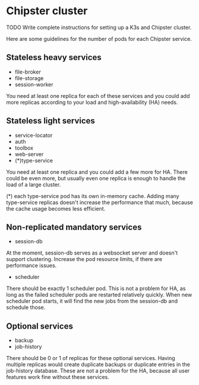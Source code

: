# Chipster cluster

TODO Write complete instructions for setting up a K3s and Chipster cluster. 

Here are some guidelines for the number of pods for each Chipster service.

## Stateless heavy services

- file-broker
- file-storage
- session-worker

You need at least one replica for each of these services and you could add more replicas according to your load and high-availability (HA) needs.

## Stateless light services

- service-locator
- auth
- toolbox
- web-server
- (*)type-service

You need at least one replica and you could add a few more for HA. There could be even more, but usually even one replica is enough to handle the load of a large cluster.

(*) each type-service pod has its own in-memory cache. Adding many type-service replicas doesn't increase the performance that much, because the cache usage becomes less efficient.

## Non-replicated mandatory services

- session-db 

At the moment, session-db serves as a websocket server and doesn't support clustering. Increase the pod resource limits, if there are performance issues.

- scheduler

There should be exactly 1 scheduler pod. This is not a problem for HA, as long as the failed scheduler pods are restarted relatively quickly. When new scheduler pod starts, it will find the new jobs from the session-db and schedule those.

## Optional services

- backup
- job-history

There should be 0 or 1 of replicas for these optional services. Having multiple replicas would create duplicate backups or duplicate entries in the job-history database. These are not a problem for the HA, because all user features work fine without these services.